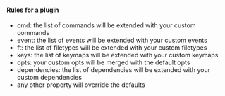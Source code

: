 #### Rules for a plugin
- cmd: the list of commands will be extended with your custom commands
- event: the list of events will be extended with your custom events
- ft: the list of filetypes will be extended with your custom filetypes
- keys: the list of keymaps will be extended with your custom keymaps
- opts: your custom opts will be merged with the default opts
- dependencies: the list of dependencies will be extended with your custom dependencies
- any other property will override the defaults
